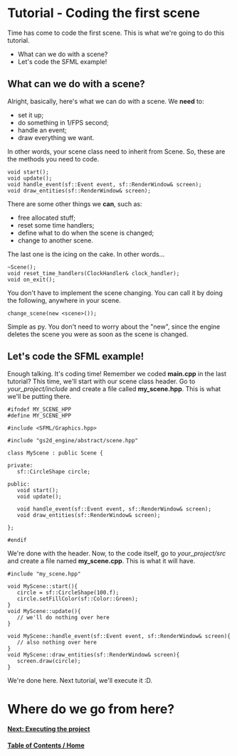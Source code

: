 # Tutorial - Coding the first scene

Time has come to code the first scene. This is what we're going to
do this tutorial.

   * What can we do with a scene?
   * Let's code the SFML example!

## What can we do with a scene?

Alright, basically, here's what we can do with a scene. We **need** to:

   * set it up;
   * do something in 1/FPS second;
   * handle an event;
   * draw everything we want.

In other words, your scene class need to inherit from Scene. So, these are
the methods you need to code.

   ```
   void start();
   void update();
   void handle_event(sf::Event event, sf::RenderWindow& screen);
   void draw_entities(sf::RenderWindow& screen);
   ```

There are some other things we **can**, such as:

   * free allocated stuff;
   * reset some time handlers;
   * define what to do when the scene is changed;
   * change to another scene.

The last one is the icing on the cake. In other words...

   ```
   ~Scene();
   void reset_time_handlers(ClockHandler& clock_handler);
   void on_exit();
   ```

You don't have to implement the scene changing. You can call it by doing
the following, anywhere in your scene.

   ```
   change_scene(new <scene>());
   ```

Simple as py. You don't need to worry about the "new", since the engine deletes
the scene you were as soon as the scene is changed.

## Let's code the SFML example!

Enough talking. It's coding time! Remember we coded **main.cpp** in the last
tutorial? This time, we'll start with our scene class header. Go to
*your_project/include* and create a file called **my_scene.hpp**. This is
what we'll be putting there.

```
#ifndef MY_SCENE_HPP
#define MY_SCENE_HPP

#include <SFML/Graphics.hpp>

#include "gs2d_engine/abstract/scene.hpp"

class MyScene : public Scene {

private:
   sf::CircleShape circle;

public:
   void start();
   void update();

   void handle_event(sf::Event event, sf::RenderWindow& screen);
   void draw_entities(sf::RenderWindow& screen);

};

#endif
```

We're done with the header. Now, to the code itself, go to *your_project/src*
and create a file named **my_scene.cpp**. This is what it will have.

```
#include "my_scene.hpp"

void MyScene::start(){
   circle = sf::CircleShape(100.f);
   circle.setFillColor(sf::Color::Green);
}
void MyScene::update(){
   // we'll do nothing over here
}

void MyScene::handle_event(sf::Event event, sf::RenderWindow& screen){
   // also nothing over here
}
void MyScene::draw_entities(sf::RenderWindow& screen){
   screen.draw(circle);
}
```

We're done here. Next tutorial, we'll execute it :D.

# Where do we go from here?

#### [Next: Executing the project](/tutorials/linux/executing)

#### [Table of Contents / Home](https://github.com/murilobnt/gs2d_engine#tutorial)
